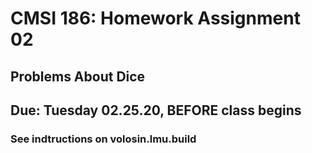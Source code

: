 
# CMSI 186: Homework Assignment 02
## Problems About Dice
## Due: Tuesday 02.25.20, BEFORE class begins

### See indtructions on volosin.lmu.build